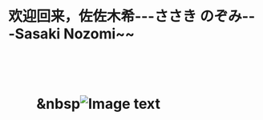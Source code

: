 <h1>欢迎回来，佐佐木希---ささき のぞみ---Sasaki Nozomi~~ <h1><br>  

　　&nbsp![Image text](https://artavrillavigne.github.io/img/sasaki.jpg?raw=true)
